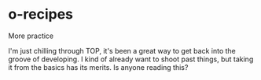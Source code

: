 # o-recipes
More practice

I'm just chilling through TOP, it's been a great way to get back into the groove of developing. I kind of already want to shoot past things, but taking it from the basics has its merits. Is anyone reading this?
